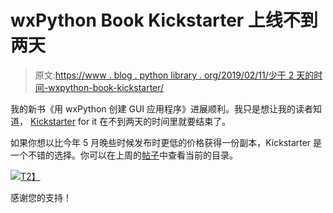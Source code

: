 # wxPython Book Kickstarter 上线不到两天

> 原文:[https://www . blog . python library . org/2019/02/11/少于 2 天的时间-wxpython-book-kickstarter/](https://www.blog.pythonlibrary.org/2019/02/11/less-than-2-days-to-go-on-wxpython-book-kickstarter/)

我的新书《用 wxPython 创建 GUI 应用程序》进展顺利。我只是想让我的读者知道， [Kickstarter](https://www.kickstarter.com/projects/34257246/create-gui-applications-with-python-wxpython) for it 在不到两天的时间里就要结束了。

如果你想以比今年 5 月晚些时候发布时更低的价格获得一份副本，Kickstarter 是一个不错的选择。你可以在上周的[帖子](https://www.blog.pythonlibrary.org/2019/02/04/table-of-contents-for-creating-gui-applications-book/)中查看当前的目录。

[![](../Images/0c1a3297cffaa4710961c88b32fe3a4b.png)T2】](https://www.kickstarter.com/projects/34257246/create-gui-applications-with-python-wxpython)

感谢您的支持！